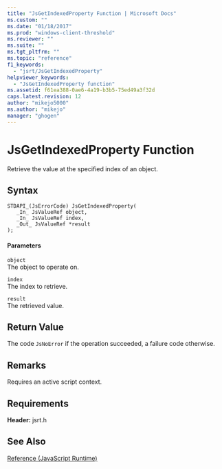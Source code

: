 ```yaml
---
title: "JsGetIndexedProperty Function | Microsoft Docs"
ms.custom: ""
ms.date: "01/18/2017"
ms.prod: "windows-client-threshold"
ms.reviewer: ""
ms.suite: ""
ms.tgt_pltfrm: ""
ms.topic: "reference"
f1_keywords: 
  - "jsrt/JsGetIndexedProperty"
helpviewer_keywords: 
  - "JsGetIndexedProperty function"
ms.assetid: f61ea388-0ae6-4a19-b3b5-75ed49a3f32d
caps.latest.revision: 12
author: "mikejo5000"
ms.author: "mikejo"
manager: "ghogen"
---
```

# JsGetIndexedProperty Function
Retrieve the value at the specified index of an object.  
  
## Syntax  
  
```  
STDAPI_(JsErrorCode) JsGetIndexedProperty(  
   _In_ JsValueRef object,  
   _In_ JsValueRef index,  
   _Out_ JsValueRef *result  
);  
```  
  
#### Parameters  
 `object`  
 The object to operate on.  
  
 `index`  
 The index to retrieve.  
  
 `result`  
 The retrieved value.  
  
## Return Value  
 The code `JsNoError` if the operation succeeded, a failure code otherwise.  
  
## Remarks  
 Requires an active script context.  
  
## Requirements  
 **Header:** jsrt.h  
  
## See Also  
 [Reference (JavaScript Runtime)](../chakra-hosting/reference-javascript-runtime.md)
